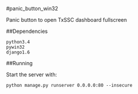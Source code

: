 #panic_button_win32

Panic button to open TxSSC dashboard fullscreen

##Dependencies

```
python3.4
pywin32
django1.6
```

##Running

Start the server with:

```
python manage.py runserver 0.0.0.0:80 --insecure
```
